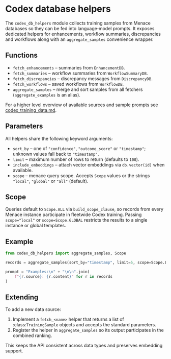 # Codex database helpers

The `codex_db_helpers` module collects training samples from Menace databases so
they can be fed into language‑model prompts. It exposes dedicated helpers for
enhancements, workflow summaries, discrepancies and workflows along with an
`aggregate_samples` convenience wrapper.

## Functions

- `fetch_enhancements` – summaries from `EnhancementDB`.
- `fetch_summaries` – workflow summaries from `WorkflowSummaryDB`.
- `fetch_discrepancies` – discrepancy messages from `DiscrepancyDB`.
- `fetch_workflows` – saved workflows from `WorkflowDB`.
- `aggregate_samples` – merge and sort samples from all fetchers  
  (`aggregate_examples` is an alias).

For a higher level overview of available sources and sample prompts see
[codex_training_data.md](codex_training_data.md).

## Parameters

All helpers share the following keyword arguments:

- `sort_by` – one of `"confidence"`, `"outcome_score"` or `"timestamp"`; unknown
  values fall back to `"timestamp"`.
- `limit` – maximum number of rows to return (defaults to `100`).
- `include_embeddings` – attach vector embeddings via `db.vector(id)` when
  available.
- `scope` – menace query scope. Accepts `Scope` values or the strings
  `"local"`, `"global"` or `"all"` (default).

## Scope

Queries default to `Scope.ALL` via `build_scope_clause`, so records from every
Menace instance participate in fleetwide Codex training. Passing
`scope="local"` or `scope=Scope.GLOBAL` restricts the results to a single
instance or global templates.

## Example

```python
from codex_db_helpers import aggregate_samples, Scope

records = aggregate_samples(sort_by="timestamp", limit=5, scope=Scope.LOCAL)

prompt = "Examples:\n" + "\n\n".join(
    f"{r.source}: {r.content}" for r in records
)
```

## Extending

To add a new data source:

1. Implement a `fetch_<name>` helper that returns a list of
   :class:`TrainingSample` objects and accepts the standard parameters.
2. Register the helper in `aggregate_samples` so its output participates in the
   combined ranking.

This keeps the API consistent across data types and preserves embedding
support.

